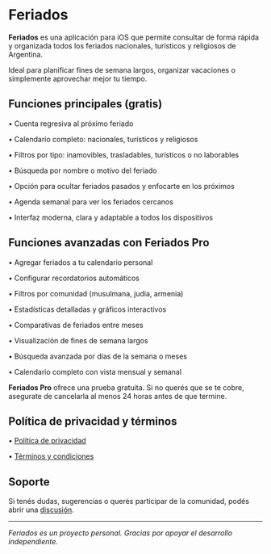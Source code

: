# Feriados

**Feriados** es una aplicación para iOS que permite consultar de forma rápida y organizada todos los feriados nacionales, turísticos y religiosos de Argentina.

Ideal para planificar fines de semana largos, organizar vacaciones o simplemente aprovechar mejor tu tiempo.

## Funciones principales (gratis)

• Cuenta regresiva al próximo feriado

• Calendario completo: nacionales, turísticos y religiosos

• Filtros por tipo: inamovibles, trasladables, turísticos o no laborables

• Búsqueda por nombre o motivo del feriado

• Opción para ocultar feriados pasados y enfocarte en los próximos

• Agenda semanal para ver los feriados cercanos

• Interfaz moderna, clara y adaptable a todos los dispositivos

## Funciones avanzadas con Feriados Pro

• Agregar feriados a tu calendario personal

• Configurar recordatorios automáticos

• Filtros por comunidad (musulmana, judía, armenia)

• Estadísticas detalladas y gráficos interactivos

• Comparativas de feriados entre meses

• Visualización de fines de semana largos

• Búsqueda avanzada por días de la semana o meses

• Calendario completo con vista mensual y semanal

**Feriados Pro** ofrece una prueba gratuita. Si no querés que se te cobre, asegurate de cancelarla al menos 24 horas antes de que termine.

## Política de privacidad y términos

• [Política de privacidad](https://github.com/lucasditomase/Feriados/blob/main/politica-de-privacidad.md)

• [Términos y condiciones](https://github.com/lucasditomase/Feriados/blob/main/terminos-y-condiciones.md)

## Soporte

Si tenés dudas, sugerencias o querés participar de la comunidad, podés abrir una [discusión](https://github.com/lucasditomase/Feriados/discussions).

---

*Feriados es un proyecto personal. Gracias por apoyar el desarrollo independiente.*
